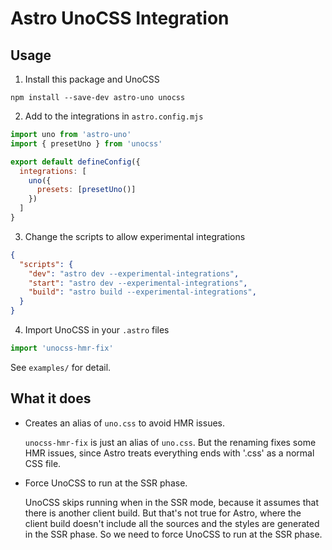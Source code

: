 # Astro UnoCSS Integration


## Usage

1. Install this package and UnoCSS
```shell
npm install --save-dev astro-uno unocss
```
2. Add to the integrations in `astro.config.mjs`
```js
import uno from 'astro-uno'
import { presetUno } from 'unocss'

export default defineConfig({
  integrations: [
    uno({
      presets: [presetUno()]
    })
  ]
}
```
3. Change the scripts to allow experimental integrations
```json
{
  "scripts": {
    "dev": "astro dev --experimental-integrations",
    "start": "astro dev --experimental-integrations",
    "build": "astro build --experimental-integrations",
  }
}
```
4. Import UnoCSS in your `.astro` files
```js
import 'unocss-hmr-fix'
```

See `examples/` for detail.

## What it does

- Creates an alias of `uno.css` to avoid HMR issues.

  `unocss-hmr-fix` is just an alias of `uno.css`. But the renaming fixes some HMR issues, since Astro treats everything ends with '.css' as a normal CSS file.

- Force UnoCSS to run at the SSR phase.

  UnoCSS skips running when in the SSR mode, because it assumes that there is another client build.
  But that's not true for Astro, where the client build doesn't include all the sources and the styles are generated in the SSR phase.
  So we need to force UnoCSS to run at the SSR phase.
